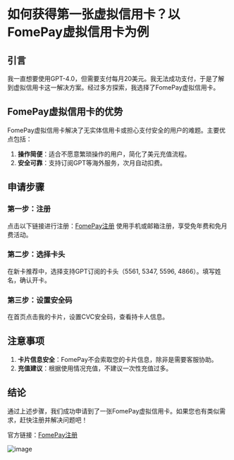 # 如何获得第一张虚拟信用卡？以FomePay虚拟信用卡为例

## 引言
我一直想要使用GPT-4.0，但需要支付每月20美元。我无法成功支付，于是了解到虚拟信用卡这一解决方案。经过多方探索，我选择了FomePay虚拟信用卡。

## FomePay虚拟信用卡的优势
FomePay虚拟信用卡解决了无实体信用卡或担心支付安全的用户的难题。主要优点包括：
1. **操作简便**：适合不愿意繁琐操作的用户，简化了美元充值流程。
2. **安全可靠**：支持订阅GPT等海外服务，次月自动扣费。

## 申请步骤
### 第一步：注册
点击以下链接进行注册：[FomePay注册](https://gpt.fomepay.com/#/pages/login/index?d=Q3DD80)
使用手机或邮箱注册，享受免年费和免月费活动。

### 第二步：选择卡头
在新卡推荐中，选择支持GPT订阅的卡头（5561, 5347, 5596, 4866）。填写姓名，确认开卡。

### 第三步：设置安全码
在首页点击我的卡片，设置CVC安全码，查看持卡人信息。

## 注意事项
1. **卡片信息安全**：FomePay不会索取您的卡片信息，除非是需要客服协助。
2. **充值建议**：根据使用情况充值，不建议一次性充值过多。

## 结论
通过上述步骤，我们成功申请到了一张FomePay虚拟信用卡。如果您也有类似需求，赶快注册并解决问题吧！

官方链接：[FomePay注册](https://gpt.fomepay.com/#/pages/login/index?d=Q3DD80)

![image](https://github.com/youweijinjin/FomePay/assets/169970046/e1d2d4d3-22d2-4dd2-a1b2-dc35b9eec72d)
